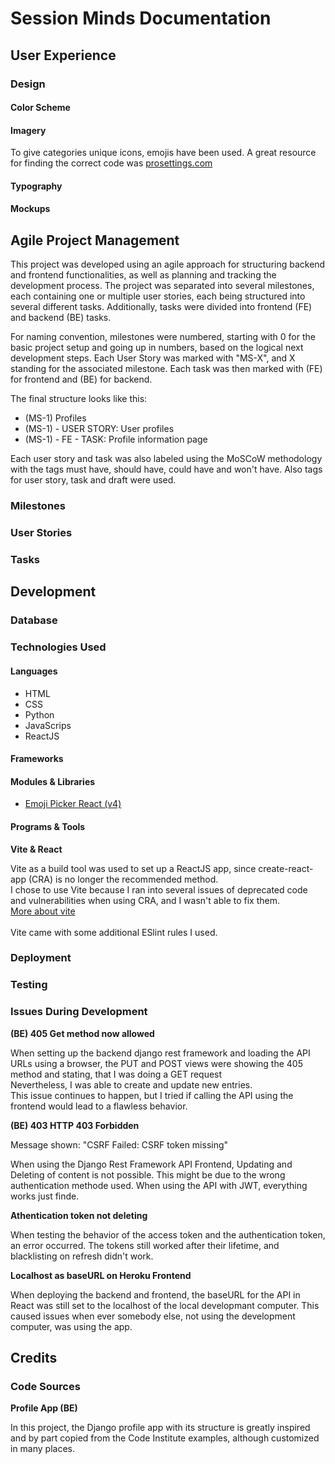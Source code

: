 # Session Minds Documentation

## User Experience

### Design

#### Color Scheme

#### Imagery

To give categories unique icons, emojis have been used. A great resource for finding the correct code was [prosettings.com](https://www.prosettings.com/emoji-list/)

#### Typography

#### Mockups

## Agile Project Management

This project was developed using an agile approach for structuring backend and frontend functionalities, as well as planning and tracking the development process. The project was separated into several milestones, each containing one or multiple user stories, each being structured into several different tasks. Additionally, tasks were divided into frontend (FE) and backend (BE) tasks.

For naming convention, milestones were numbered, starting with 0 for the basic project setup and going up in numbers, based on the logical next development steps. Each User Story was marked with "MS-X", and X standing for the associated milestone. Each task was then marked with (FE) for frontend and (BE) for backend.

The final structure looks like this:

- (MS-1) Profiles
- (MS-1) - USER STORY: User profiles
- (MS-1) - FE - TASK: Profile information page

Each user story and task was also labeled using the MoSCoW methodology with the tags must have, should have, could have and won't have. Also tags for user story, task and draft were used.

### Milestones

### User Stories

### Tasks

## Development

### Database

### Technologies Used

#### Languages

- HTML
- CSS
- Python
- JavaScrips
- ReactJS

#### Frameworks

#### Modules & Libraries

- [Emoji Picker React (v4)](https://www.npmjs.com/package/emoji-picker-react?activeTab=readme)

#### Programs & Tools

**Vite & React**

Vite as a build tool was used to set up a ReactJS app, since create-react-app (CRA) is no longer the recommended method.<br>
I chose to use Vite because I ran into several issues of deprecated code and vulnerabilities when using CRA, and I wasn't able to fix them.<br>
[More about vite](https://vitejs.dev/guide/)<br>
<br>
Vite came with some additional ESlint rules I used.<br>

### Deployment

### Testing

### Issues During Development

**(BE) 405 Get method now allowed**

When setting up the backend django rest framework and loading the API URLs using a browser, the PUT and POST views were showing the 405 method and stating, that I was doing a GET request<br>
Nevertheless, I was able to create and update new entries.<br>
This issue continues to happen, but I tried if calling the API using the frontend would lead to a flawless behavior.<br>

**(BE) 403 HTTP 403 Forbidden**

Message shown: "CSRF Failed: CSRF token missing"

When using the Django Rest Framework API Frontend, Updating and Deleting of content is not possible. This might be due to the wrong authentication methode used.
When using the API with JWT, everything works just finde.

**Athentication token not deleting**

When testing the behavior of the access token and the authentication token, an error occurred. The tokens still worked after their lifetime, and blacklisting on refresh didn't work.

**Localhost as baseURL on Heroku Frontend**

When deploying the backend and frontend, the baseURL for the API in React was still set to the localhost of the local developmant computer. This caused issues when ever somebody else, not using the development computer, was using the app.

## Credits

### Code Sources

**Profile App (BE)**

In this project, the Django profile app with its structure is greatly inspired and by part copied from the Code Institute examples, although customized in many places.
